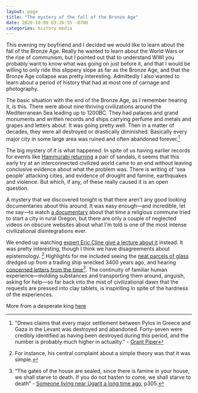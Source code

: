 ```yaml
---
layout: page
title: "The mystery of the fall of the Bronze Age"
date: 2020-10-09 03:26:55 -0700
categories: history media
---
```

This evening my boyfriend and I decided we would like to learn about the fall of the Bronze Age. Really he wanted to learn about the World Wars or the rise of communism, but I pointed out that to understand WWI you probably want to know what was going on just before it, and that I would be willing to only ride this slippery slope as far as the Bronze Age, and that the Bronze Age collapse was pretty interesting. Admittedly I also wanted to learn about a period of history that had at most one of carnage and photography.

The basic situation with the end of the Bronze Age, as I remember hearing it, is this. There were about nine thriving civilizations around the Mediterranean Sea leading up to 1200BC. They had palaces and grand monuments and written records and ships carrying perfume and metals and grapes and letters about. It was going pretty well. Then in a matter of decades, they were all destroyed or drastically diminished. Basically every major city in some large area was ruined and often abandoned forever.[^3]

The big mystery of it is what happened. In spite of us having earlier records for events like [Hammurabi returning](https://sellercentral.amazon.com/forums/t/the-first-return-in-history-from-nearly-4-000-years-ago/136283) a pair of sandals, it seems that this early try at an interconnected civilized world came to an end without leaving conclusive evidence about what the problem was. There is writing of 'sea people' attacking cities, and evidence of drought and famine, earthquakes and violence. But which, if any, of these really caused it is an open question.

A mystery that we discovered tonight is that there aren't any good looking documentaries about this around. It was easy enough—and incredible, let me say—to watch [a documentary](https://en.wikipedia.org/wiki/Wild_Wild_Country) about that time a religious commune tried to start a city in rural Oregon, but there are only a couple of neglected videos on obscure websites about what I'm told is one of the most intense civilizational disintegrations ever.

We ended up watching [expert Eric Cline give a lecture about it](https://www.youtube.com/watch?v=bRcu-ysocX4) instead. It was pretty interesting, though I think we have disagreements about epistemology. [^1] Highlights for me included seeing the [neat parcels of glass](https://www.pinterest.cl/pin/562668547186510361/) dredged up from a trading ship wrecked 3400 years ago, and hearing [concerned letters from the time](https://en.wikipedia.org/wiki/Ugaritic_texts)[^2]. The continuity of familiar human experience—molding substances and transporting them around, anguish, asking for help—so far back into the mist of civilizational dawn that the requests are pressed into clay tablets, is inspiriting in spite of the hardness of the experiences.

[^1]:  For instance, his central complaint about a simple theory was that it was simple.
[^2]: “The gates of the house are sealed, since there is famine in your house, we shall starve to death. If you do not hasten to come, we shall starve to death” - [Someone living near Ugarit a long time ago](https://fada.birzeit.edu/jspui/bitstream/20.500.11889/4717/1/Halayqa-%20UF-42%20%20the%20Demise%20of%20Ugarit.pdf), p305.

  More from a desperate king [here](https://en.wikipedia.org/wiki/Ugarit#Destruction)
[^3]: "Drews claims that every major settlement between Pylos in Greece and Gaza in the Levant was destroyed and abandoned. Forty-seven were credibly identified as having been destroyed during this period, and the number is probably much higher in actuality." - [Grant Piper](https://medium.com/history-of-yesterday/what-destroyed-all-of-the-major-bronze-age-cities-c07cd434aeaf)
